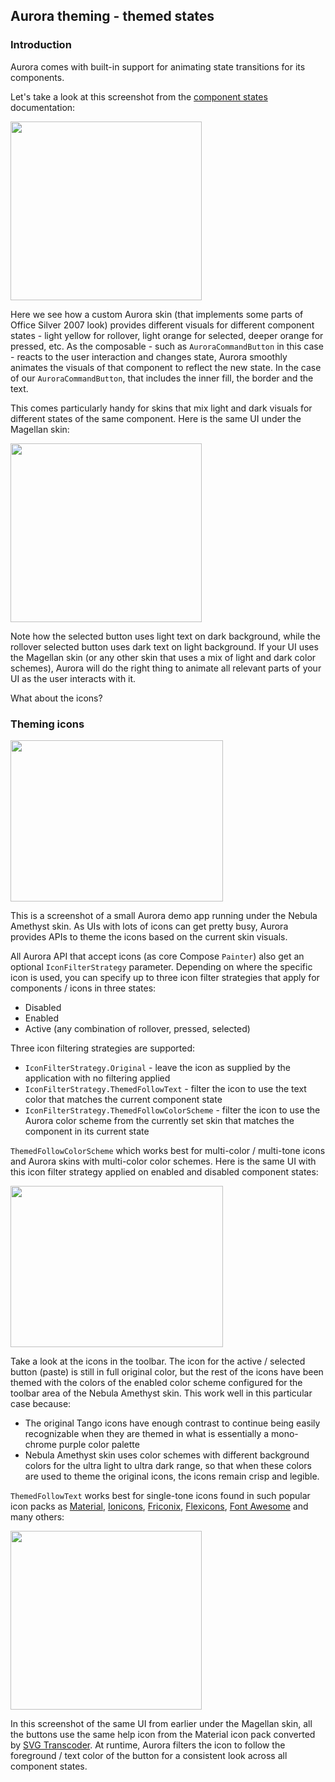 ## Aurora theming - themed states

### Introduction

Aurora comes with built-in support for animating state transitions for its components.

Let's take a look at this screenshot from the [component states](skins/componentstates.md) documentation:

<img src="https://raw.githubusercontent.com/kirill-grouchnikov/aurora/icicle/docs/images/theming/states/component-states-extended.png"
width="306" height="286"/>

Here we see how a custom Aurora skin (that implements some parts of Office Silver 2007 look) provides different visuals for different component states - light yellow for rollover, light orange for selected, deeper orange for pressed, etc. As the composable - such as `AuroraCommandButton` in this case - reacts to the user interaction and changes state, Aurora smoothly animates the visuals of that component to reflect the new state. In the case of our `AuroraCommandButton`, that includes the inner fill, the border and the text.

This comes particularly handy for skins that mix light and dark visuals for different states of the same component. Here is the same UI under the Magellan skin:

<img src="https://raw.githubusercontent.com/kirill-grouchnikov/aurora/icicle/docs/images/theming/states/component-states-mixed.png"
width="306" height="286"/>

Note how the selected button uses light text on dark background, while the rollover selected button uses dark text on light background. If your UI uses the Magellan skin (or any other skin that uses a mix of light and dark color schemes), Aurora will do the right thing to animate all relevant parts of your UI as the user interacts with it.

What about the icons?

### Theming icons

<img src="https://raw.githubusercontent.com/kirill-grouchnikov/aurora/icicle/docs/images/theming/skins/nebulaamethyst.png"
width="340" height="258"/>

This is a screenshot of a small Aurora demo app running under the Nebula Amethyst skin. As UIs with lots of icons can get pretty busy, Aurora provides APIs to theme the icons based on the current skin visuals.

All Aurora API that accept icons (as core Compose `Painter`) also get an optional `IconFilterStrategy` parameter. Depending on where the specific icon is used, you can specify up to three icon filter strategies that apply for components / icons in three states:

 * Disabled
 * Enabled
 * Active (any combination of rollover, pressed, selected)

Three icon filtering strategies are supported:
 * `IconFilterStrategy.Original` - leave the icon as supplied by the application with no filtering applied
 * `IconFilterStrategy.ThemedFollowText` - filter the icon to use the text color that matches the current component state
 * `IconFilterStrategy.ThemedFollowColorScheme` - filter the icon to use the Aurora color scheme from the currently set skin that matches the component in its current state

`ThemedFollowColorScheme` which works best for multi-color / multi-tone icons and Aurora skins with multi-color color schemes. Here is the same UI with this icon filter strategy applied on enabled and disabled component states:

<img src="https://raw.githubusercontent.com/kirill-grouchnikov/aurora/icicle/docs/images/theming/skins/nebulaamethyst-filtered.png"
width="340" height="258"/>

Take a look at the icons in the toolbar. The icon for the active / selected button (paste) is still in full original color, but the rest of the icons have been themed with the colors of the enabled color scheme configured for the toolbar area of the Nebula Amethyst skin. This work well in this particular case because:

* The original Tango icons have enough contrast to continue being easily recognizable when they are themed in what is essentially a mono-chrome purple color palette
* Nebula Amethyst skin uses color schemes with different background colors for the ultra light to ultra dark range, so that when these colors are used to theme the original icons, the icons remain crisp and legible.

`ThemedFollowText` works best for single-tone icons found in such popular icon packs as [Material](https://material.io/resources/icons/), [Ionicons](https://ionicons.com/), [Friconix](https://friconix.com/), [Flexicons](https://setproduct.com/flexicons), [Font Awesome](https://fontawesome.com/) and many others:

<img src="https://raw.githubusercontent.com/kirill-grouchnikov/aurora/icicle/docs/images/theming/states/component-states-icons.png"
width="306" height="286"/>

In this screenshot of the same UI from earlier under the Magellan skin, all the buttons use the same help icon from the Material icon pack converted by [SVG Transcoder](../tools/svg-transcoder/svg-transcoder.md). At runtime, Aurora filters the icon to follow the foreground / text color of the button for a consistent look across all component states.
